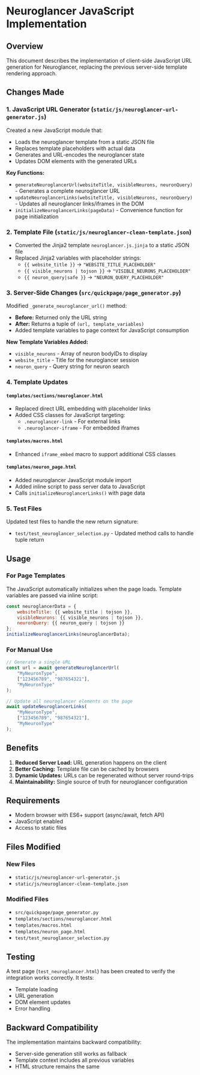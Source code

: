 # Neuroglancer JavaScript Implementation

## Overview

This document describes the implementation of client-side JavaScript URL generation for Neuroglancer, replacing the previous server-side template rendering approach.

## Changes Made

### 1. JavaScript URL Generator (`static/js/neuroglancer-url-generator.js`)

Created a new JavaScript module that:
- Loads the neuroglancer template from a static JSON file
- Replaces template placeholders with actual data
- Generates and URL-encodes the neuroglancer state
- Updates DOM elements with the generated URLs

**Key Functions:**
- `generateNeuroglancerUrl(websiteTitle, visibleNeurons, neuronQuery)` - Generates a complete neuroglancer URL
- `updateNeuroglancerLinks(websiteTitle, visibleNeurons, neuronQuery)` - Updates all neuroglancer links/iframes in the DOM
- `initializeNeuroglancerLinks(pageData)` - Convenience function for page initialization

### 2. Template File (`static/js/neuroglancer-clean-template.json`)

- Converted the Jinja2 template `neuroglancer.js.jinja` to a static JSON file
- Replaced Jinja2 variables with placeholder strings:
  - `{{ website_title }}` → `"WEBSITE_TITLE_PLACEHOLDER"`
  - `{{ visible_neurons | tojson }}` → `"VISIBLE_NEURONS_PLACEHOLDER"`
  - `{{ neuron_query|safe }}` → `"NEURON_QUERY_PLACEHOLDER"`

### 3. Server-Side Changes (`src/quickpage/page_generator.py`)

Modified `_generate_neuroglancer_url()` method:
- **Before:** Returned only the URL string
- **After:** Returns a tuple of `(url, template_variables)`
- Added template variables to page context for JavaScript consumption

**New Template Variables Added:**
- `visible_neurons` - Array of neuron bodyIDs to display
- `website_title` - Title for the neuroglancer session
- `neuron_query` - Query string for neuron search

### 4. Template Updates

#### `templates/sections/neuroglancer.html`
- Replaced direct URL embedding with placeholder links
- Added CSS classes for JavaScript targeting:
  - `.neuroglancer-link` - For external links
  - `.neuroglancer-iframe` - For embedded iframes

#### `templates/macros.html`
- Enhanced `iframe_embed` macro to support additional CSS classes

#### `templates/neuron_page.html`
- Added neuroglancer JavaScript module import
- Added inline script to pass server data to JavaScript
- Calls `initializeNeuroglancerLinks()` with page data

### 5. Test Files

Updated test files to handle the new return signature:
- `test/test_neuroglancer_selection.py` - Updated method calls to handle tuple return

## Usage

### For Page Templates

The JavaScript automatically initializes when the page loads. Template variables are passed via inline script:

```javascript
const neuroglancerData = {
    websiteTitle: {{ website_title | tojson }},
    visibleNeurons: {{ visible_neurons | tojson }},
    neuronQuery: {{ neuron_query | tojson }}
};
initializeNeuroglancerLinks(neuroglancerData);
```

### For Manual Use

```javascript
// Generate a single URL
const url = await generateNeuroglancerUrl(
    "MyNeuronType", 
    ["123456789", "987654321"], 
    "MyNeuronType"
);

// Update all neuroglancer elements on the page
await updateNeuroglancerLinks(
    "MyNeuronType", 
    ["123456789", "987654321"], 
    "MyNeuronType"
);
```

## Benefits

1. **Reduced Server Load:** URL generation happens on the client
2. **Better Caching:** Template file can be cached by browsers
3. **Dynamic Updates:** URLs can be regenerated without server round-trips
4. **Maintainability:** Single source of truth for neuroglancer configuration

## Requirements

- Modern browser with ES6+ support (async/await, fetch API)
- JavaScript enabled
- Access to static files

## Files Modified

### New Files
- `static/js/neuroglancer-url-generator.js`
- `static/js/neuroglancer-clean-template.json`

### Modified Files
- `src/quickpage/page_generator.py`
- `templates/sections/neuroglancer.html`
- `templates/macros.html`
- `templates/neuron_page.html`
- `test/test_neuroglancer_selection.py`

## Testing

A test page (`test_neuroglancer.html`) has been created to verify the integration works correctly. It tests:
- Template loading
- URL generation
- DOM element updates
- Error handling

## Backward Compatibility

The implementation maintains backward compatibility:
- Server-side generation still works as fallback
- Template context includes all previous variables
- HTML structure remains the same